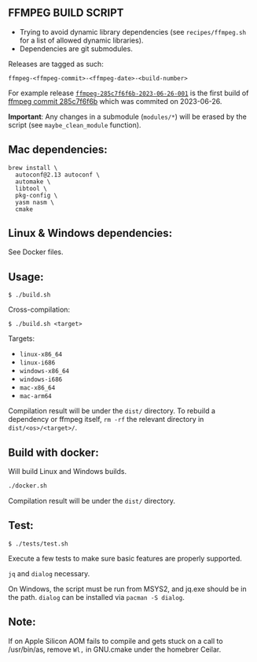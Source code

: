 FFMPEG BUILD SCRIPT
-------------------

- Trying to avoid dynamic library dependencies (see `recipes/ffmpeg.sh` for a list of allowed dynamic libraries).
- Dependencies are git submodules.

Releases are tagged as such:

`ffmpeg-<ffmpeg-commit>-<ffmpeg-date>-<build-number>`

For example release [`ffmpeg-285c7f6f6b-2023-06-26-001`](https://github.com/aclap-dev/ffmpeg-static-builder/releases/tag/ffmpeg-285c7f6f6b-2023-06-26-001) is the first build of [ffmpeg commit 285c7f6f6b](https://github.com/FFmpeg/FFmpeg/commit/285c7f6f6b) which was commited on 2023-06-26.

**Important**: Any changes in a submodule (`modules/*`) will be erased by the script (see `maybe_clean_module` function).

Mac dependencies:
----------------

```
brew install \
  autoconf@2.13 autoconf \
  automake \
  libtool \
  pkg-config \
  yasm nasm \
  cmake
```

Linux & Windows dependencies:
----------------------------

See Docker files.

Usage:
-----

```
$ ./build.sh
```

Cross-compilation:

```
$ ./build.sh <target>
```

Targets:

- `linux-x86_64`
- `linux-i686`
- `windows-x86_64`
- `windows-i686`
- `mac-x86_64`
- `mac-arm64`

Compilation result will be under the `dist/` directory.
To rebuild a dependency or ffmpeg itself, `rm -rf` the relevant
directory in `dist/<os>/<target>/`.

Build with docker:
-----------------

Will build Linux and Windows builds.

```bash
./docker.sh
```

Compilation result will be under the `dist/` directory.

Test:
----

```
$ ./tests/test.sh
```

Execute a few tests to make sure basic features are properly supported.

`jq` and `dialog` necessary.

On Windows, the script must be run from MSYS2, and jq.exe should be in the path.
`dialog` can be installed via `pacman -S dialog`.


Note:
----

If on Apple Silicon AOM fails to compile and gets stuck on a call to /usr/bin/as,
remove `Wl,` in GNU.cmake under the homebrer Ceilar.
